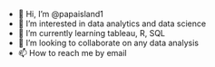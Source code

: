 - 👋 Hi, I’m @papaisland1
- 👀 I’m interested in data analytics and data science
- 🌱 I’m currently learning tableau, R, SQL
- 💞️ I’m looking to collaborate on any data analysis
- 📫 How to reach me by email

<!---
papaisland1/papaisland1 is a ✨ special ✨ repository because its `README.md` (this file) appears on your GitHub profile.
You can click the Preview link to take a look at your changes.
--->
